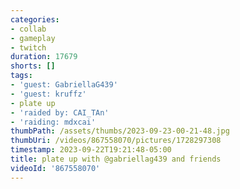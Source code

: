 ```yaml
---
categories:
- collab
- gameplay
- twitch
duration: 17679
shorts: []
tags:
- 'guest: GabriellaG439'
- 'guest: kruffz'
- plate up
- 'raided by: CAI_TAn'
- 'raiding: mdxcai'
thumbPath: /assets/thumbs/2023-09-23-00-21-48.jpg
thumbUri: /videos/867558070/pictures/1728297308
timestamp: 2023-09-22T19:21:48-05:00
title: plate up with @gabriellag439 and friends
videoId: '867558070'
---
```

